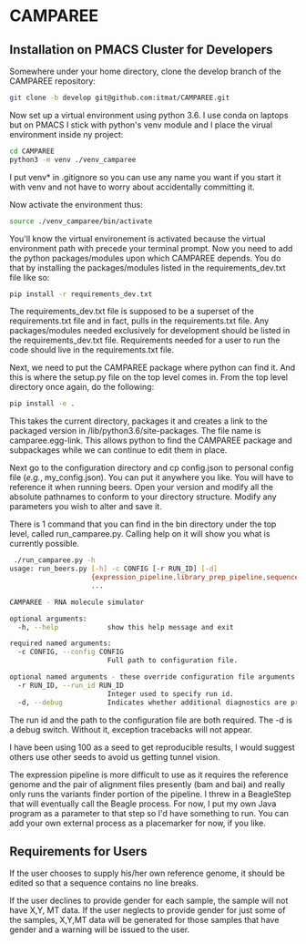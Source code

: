 # CAMPAREE

## Installation on PMACS Cluster for Developers

Somewhere under your home directory, clone the develop branch of the CAMPAREE repository:

```bash
git clone -b develop git@github.com:itmat/CAMPAREE.git
```

Now set up a virtual environment using python 3.6.  I use conda on laptops but on PMACS I stick
with python's venv module and I place the virual environment inside ny project:

```bash
cd CAMPAREE
python3 -m venv ./venv_camparee
```

I put venv* in .gitignore so you can use any name you want if you start it with venv and not have
to worry about accidentally committing it.

Now activate the environment thus:

```bash
source ./venv_camparee/bin/activate
```

You'll know the virtual environement is activated because the virtual environment path with precede
your terminal prompt.  Now you need to add the python packages/modules upon which CAMPAREE depends.
You do that by installing the packages/modules listed in the requirements_dev.txt file like so:

```bash
pip install -r requirements_dev.txt
```

The requirements_dev.txt file is supposed to be a superset of the requirements.txt file and in fact,
pulls in the requirements.txt file.  Any packages/modules needed exclusively for development should
be listed in the requirements_dev.txt file.  Requirements needed for a user to run the code should
live in the requirements.txt file.

Next, we need to put the CAMPAREE package where python can find it.  And this is where the setup.py
file on the top level comes in.  From the top level directory once again, do the following:

```bash
pip install -e .
```

This takes the current directory, packages it and creates a link to the packaged version in
<virtualenv>/lib/python3.6/site-packages.  The file name is camparee.egg-link.  This allows
python to find the CAMPAREE package and subpackages while we can continue to edit them in place.

Next go to the configuration directory and cp config.json to personal config file
(_e.g._, my_config.json).  You can put it anywhere you like.  You will have to reference it
when running beers.  Open your version and modify all the absolute pathnames to conform to your
directory structure.  Modify any parameters you wish to alter and save it.

There is 1 command that you can find in the bin directory under the top level, called run_camparee.py.
Calling help on it will show you what is currently possible.

```bash
 ./run_camparee.py -h
usage: run_beers.py [-h] -c CONFIG [-r RUN_ID] [-d]
                    {expression_pipeline,library_prep_pipeline,sequence_pipeline}
                    ...

CAMPAREE - RNA molecule simulator

optional arguments:
  -h, --help            show this help message and exit

required named arguments:
  -c CONFIG, --config CONFIG
                        Full path to configuration file.

optional named arguments - these override configuration file arguments.:
  -r RUN_ID, --run_id RUN_ID
                        Integer used to specify run id.
  -d, --debug           Indicates whether additional diagnostics are printed.

```

The run id and the path to the configuration file are both required.  The -d is a debug switch.
Without it, exception tracebacks will not appear.

I have been using 100 as a seed to get reproducible results, I would suggest others use other
seeds to avoid us getting tunnel vision.

The expression pipeline is more difficult to use as it requires the reference genome and the pair
of alignment files presently (bam and bai) and really only runs the variants finder portion of
the pipeline.  I threw in a BeagleStep that will eventually call the Beagle process.  For now, I
put my own Java program as a parameter to that step so I'd have something to run.  You can
add your own external process as a placemarker for now, if you like.

## Requirements for Users

If the user chooses to supply his/her own reference genome, it should be edited so that a
sequence contains no line breaks.

If the user declines to provide gender for each sample, the sample will not have X,Y, MT
data.  If the user neglects to provide gender for just some of the samples, X,Y,MT data
will be generated for those samples that have gender and a warning will be issued to
the user.
